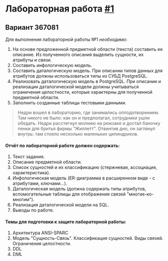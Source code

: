 # Лабораторная работа [#1](https://se.ifmo.ru/courses/db#lab1)

## Вариант 367081

Для выполнения лабораторной работы №1 *необходимо*:

1. На основе предложенной предметной области (текста) составить ее описание. Из полученного описания выделить сущности, их атрибуты и связи.
2. Составить инфологическую модель.
3. Составить даталогическую модель. При описании типов данных для атрибутов должны использоваться типы из СУБД PostgreSQL.
4. Реализовать даталогическую модель в PostgreSQL. При описании и реализации даталогической модели должны учитываться ограничения целостности, которые характерны для полученной предметной области.
5. Заполнить созданные таблицы тестовыми данными.

> Недри вошел в лабораторию, где занимались оплодотворением. Там никого не было: как он и предполагал, сотрудники ушли обедать. Недри расстегнул молнию на рюкзаке и достал баночку пенки для бритья фирмы "Жиллетт". Отвинтив дно, он заглянул внутрь: там стояло несколько маленьких цилиндриков.


#### Отчёт по лабораторной работе должен содержать:

1. Текст задания.
2. Описание предметной области.
3. Список сущностей и их классификацию (стержневая, ассоциация, характеристика).
4. Инфологическая модель (ER-диаграмма в расширенном виде - с атрибутами, ключами...).
5. Даталогическая модель (должна содержать типы атрибутов, вспомогательные таблицы для отображения связей "многие-ко-многим").
6. Реализация даталогической модели на SQL.
7. Выводы по работе.

#### Темы для подготовки к защите лабораторной работы:
1. Архитектура ANSI-SPARC
2. Модель "Сущность-Связь". Классификация сущностей. Виды связей. Ограничения целостности.
3. DDL
4. DML
